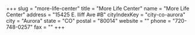 +++
slug = "more-life-center"
title = "More Life Center"
name = "More Life Center"
address = "15425 E. Iliff Ave #B"
cityIndexKey = "city-co-aurora"
city = "Aurora"
state = "CO"
postal = "80014"
website = ""
phone = "720-748-0257"
fax = ""
+++
